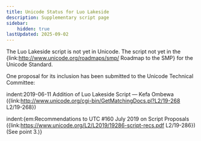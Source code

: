 ```yaml
---
title: Unicode Status for Luo Lakeside
description: Supplementary script page
sidebar:
    hidden: true
lastUpdated: 2025-09-02
---
```


The Luo Lakeside script is not yet in Unicode. The script not yet in the {link:http://www.unicode.org/roadmaps/smp/ Roadmap to the SMP} for the Unicode Standard. 

One proposal for its inclusion has been submitted to the Unicode Technical Committee:

indent:2019-06-11 Addition of Luo Lakeside Script — Kefa Ombewa ({link:http://www.unicode.org/cgi-bin/GetMatchingDocs.pl?L2/19-268 L2/19-268})

indent:{em:Recommendations to UTC #160 July 2019 on Script Proposals ({link:https://www.unicode.org/L2/L2019/19286-script-recs.pdf L2/19-286}) (See point 3.)}

[comment]: # (end of intro)

[comment]: # (start of blocks)



[comment]: # (end of blocks)

[comment]: # (start of chars)



[comment]: # (end of chars)

[comment]: # (start of rest)


